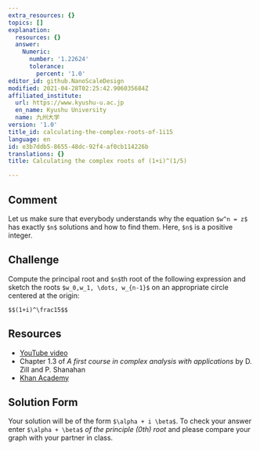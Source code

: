 ```yaml
---
extra_resources: {}
topics: []
explanation:
  resources: {}
  answer:
    Numeric:
      number: '1.22624'
      tolerance:
        percent: '1.0'
editor_id: github.NanoScaleDesign
modified: 2021-04-28T02:25:42.906035684Z
affiliated_institute:
  url: https://www.kyushu-u.ac.jp
  en_name: Kyushu University
  name: 九州大学
version: '1.0'
title_id: calculating-the-complex-roots-of-1i15
language: en
id: e3b7ddb5-8655-48dc-92f4-af0cb114226b
translations: {}
title: Calculating the complex roots of (1+i)^(1/5)

---
```


## Comment
Let us make sure that everybody understands why the equation `$w^n = z$` has  exactly `$n$` solutions and how to find them. Here, `$n$` is a positive integer.

## Challenge
Compute the principal root and `$n$`th root of the following expression and sketch the roots `$w_0,w_1, \dots, w_{n-1}$` on an appropriate circle centered at the origin:
  
`$$(1+i)^\frac15$$`


## Resources
- [YouTube video](https://www.youtube.com/watch?v=yI2NeikrxoU&list=PLi7yHjesblV0sSfZzWdSUXGO683n_nJdQ&index=4)
- Chapter 1.3 of *A first course in complex analysis with applications* by D. Zill and P. Shanahan
- [Khan Academy](https://www.khanacademy.org/math/precalculus/imaginary-and-complex-numbers#polar-form-of-complex-numbers)


## Solution Form
Your solution will be of the form `$\alpha + i \beta$`.
To check your answer enter `$\alpha + \beta$`  _of the principle (0th)  root_ and please compare your graph with your partner in class.